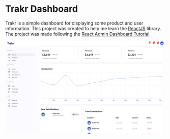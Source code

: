 # Trakr Dashboard

Trakr is a simple dashboard for displaying some product and user information. This project was created to help me learn the [ReactJS](https://reactjs.org/) library. The project was made following the [React Admin Dashboard Tutorial](https://www.youtube.com/watch?v=aTPkos3LKi8&t=200s).

![Trakr Dashboard](Trakr.png)
